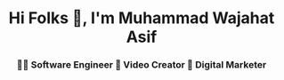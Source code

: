 <h1 align="center">Hi Folks 👋, I'm Muhammad Wajahat Asif</h1>
<h3 align="center">👨‍💻 Software Engineer 🎥 Video Creator 🔎 Digital Marketer</h3> 

<!--
**technicalwajahat/technicalwajahat** is a ✨ _special_ ✨ repository because its `README.md` (this file) appears on your GitHub profile.

Here are some ideas to get you started:

- 🔭 I’m currently working on ...
- 🌱 I’m currently learning ...
- 👯 I’m looking to collaborate on ...
- 🤔 I’m looking for help with ...
- 💬 Ask me about ...
- 📫 How to reach me: ...
- 😄 Pronouns: ...
- ⚡ Fun fact: ...
-->
